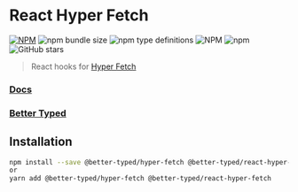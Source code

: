 # React Hyper Fetch

[![NPM](https://img.shields.io/npm/v/@better-typed/react-hyper-fetch.svg)](https://www.npmjs.com/package/@better-typed/react-hyper-fetch)
![npm bundle size](https://img.shields.io/bundlephobia/minzip/@better-typed/react-hyper-fetch)
![npm type definitions](https://img.shields.io/npm/types/@better-typed/react-hyper-fetch)
![NPM](https://img.shields.io/npm/l/@better-typed/react-hyper-fetch)
![npm](https://img.shields.io/npm/dm/@better-typed/react-hyper-fetch)
![GitHub stars](https://img.shields.io/github/stars/BetterTyped/react-hyper-fetch?style=social)

> React hooks for [Hyper Fetch](https://github.com/BetterTyped/hyper-fetch/tree/main/packages/core)

### [Docs](https://hyperfetch.bettertyped.com/)

### [Better Typed](https://bettertyped.com/docs/Overview)

## Installation

```bash
npm install --save @better-typed/hyper-fetch @better-typed/react-hyper-fetch
or
yarn add @better-typed/hyper-fetch @better-typed/react-hyper-fetch
```
